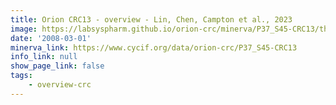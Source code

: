 ```yaml
---
title: Orion CRC13 - overview - Lin, Chen, Campton et al., 2023
image: https://labsyspharm.github.io/orion-crc/minerva/P37_S45-CRC13/thumbnail.jpg
date: '2008-03-01'
minerva_link: https://www.cycif.org/data/orion-crc/P37_S45-CRC13
info_link: null
show_page_link: false
tags:
    - overview-crc
---
```

